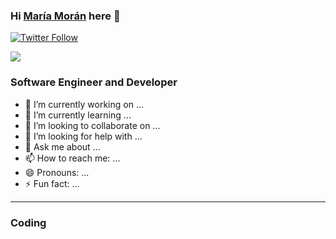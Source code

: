 ### Hi [María Morán][website] here 👋
[![Twitter Follow](https://img.shields.io/twitter/follow/_mariamoraan?color=1DA1F2&label=MARIA%20MORAN&logo=twitter&logoColor=1DA1F2)](https://twitter.com/_mariamoraan)

[<img src="https://www.adslzone.net/app/uploads-adslzone.net/2019/04/borrar-fondo-imagen.jpg">][website]

### Software Engineer and Developer

- 🔭 I’m currently working on ...
- 🌱 I’m currently learning ...
- 👯 I’m looking to collaborate on ...
- 🤔 I’m looking for help with ...
- 💬 Ask me about ...
- 📫 How to reach me: ...
- 😄 Pronouns: ...
- ⚡ Fun fact: ...

---

### Coding


<!--Links-->
[website]:https://mariamoran.es/
[yt]:https://mariamoran.es/

